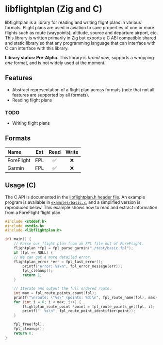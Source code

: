 # libflightplan (Zig and C)

libflightplan is a library for reading and writing flight plans in
various formats. Flight plans are used in aviation to save properties of
one or more flights such as route (waypoints), altitude, source and departure
airport, etc. This library is written primarily in Zig but exports a C ABI
compatible shared and static library so that any programming language that
can interface with C can interface with this library.

**Library status: Pre-Alpha.** This library is _brand new_, supports
a whopping _one_ format, and is not widely used at the moment.

## Features

* Abstract representation of a flight plan across formats (note that
  not all features are supported by all formats).
* Reading flight plans

### TODO

* Writing flight plans

## Formats

| Name | Ext | Read | Write |
| :--- | :---: | :---: | :---: |
| ForeFlight | FPL | ✅ | ❌ |
| Garmin | FPL | ✅ | ❌ |

## Usage (C)

The C API is documented in the
[libflightplan.h header file](https://github.com/mitchellh/libflightplan/blob/main/include/libflightplan.h).
An example program is available in [`examples/basic.c`](https://github.com/mitchellh/libflightplan/blob/main/examples/basic.c),
and a simplified version is reproduced below. This example shows how to
read and extract information from a ForeFlight flight plan.

```c
#include <stddef.h>
#include <stdio.h>
#include <libflightplan.h>

int main() {
	// Parse our flight plan from an FPL file out of ForeFlight.
	flightplan *fpl = fpl_parse_garmin("./test/basic.fpl");
	if (fpl == NULL) {
	// We can get a more detailed error.
	flightplan_error *err = fpl_last_error();
		printf("error: %s\n", fpl_error_message(err));
		fpl_cleanup();
		return 1;
	}

	// Iterate and output the full ordered route.
	int max = fpl_route_points_count(fpl);
	printf("\nroute: \"%s\" (points: %d)\n", fpl_route_name(fpl), max);
	for (int i = 0; i < max; i++) {
		flightplan_route_point *point = fpl_route_points_get(fpl, i);
		printf("  %s\n", fpl_route_point_identifier(point));
	}

	fpl_free(fpl);
	fpl_cleanup();
	return 0;
}
```
